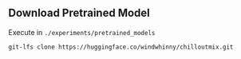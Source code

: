 ## Download Pretrained Model
Execute in `./experiments/pretrained_models`
```bash
git-lfs clone https://huggingface.co/windwhinny/chilloutmix.git
```